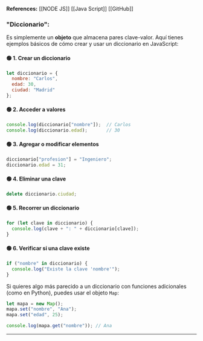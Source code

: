 **References:**
[[NODE JS]] [[Java Script]] [[GitHub]]
### **"Diccionario"**:
Es simplemente un **objeto** que almacena pares clave-valor. Aquí tienes ejemplos básicos de cómo crear y usar un diccionario en JavaScript:
#### 🟢 **1. Crear un diccionario**

```javascript
let diccionario = {
  nombre: "Carlos",
  edad: 30,
  ciudad: "Madrid"
};
```
#### 🟢 **2. Acceder a valores**

```javascript
console.log(diccionario["nombre"]);  // Carlos
console.log(diccionario.edad);       // 30
```
#### 🟢 **3. Agregar o modificar elementos**

```javascript
diccionario["profesion"] = "Ingeniero";
diccionario.edad = 31;
```
#### 🟢 **4. Eliminar una clave**

```javascript
delete diccionario.ciudad;
```
#### 🟢 **5. Recorrer un diccionario**

```javascript
for (let clave in diccionario) {
  console.log(clave + ": " + diccionario[clave]);
}
```
#### 🟢 **6. Verificar si una clave existe**

```javascript
if ("nombre" in diccionario) {
  console.log("Existe la clave 'nombre'");
}
```

Si quieres algo más parecido a un diccionario con funciones adicionales (como en Python), puedes usar el objeto `Map`:

```javascript
let mapa = new Map();
mapa.set("nombre", "Ana");
mapa.set("edad", 25);

console.log(mapa.get("nombre")); // Ana
```

------------


























